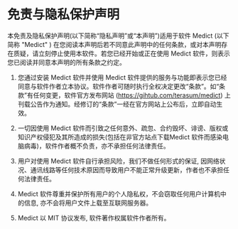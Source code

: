 # 免责与隐私保护声明

本免责及隐私保护声明(以下简称“隐私声明”或“本声明”)适用于软件 Medict (以下简称 "Medict" ) 在您阅读本声明后若不同意此声明中的任何条款，或对本声明存在质疑，请立刻停止使用本软件。若您已经开始或正在使用 Medict 软件，则表示您已阅读并同意本声明的所有条款之约定。

1. 您通过安装 Medict 软件并使用 Medict 软件提供的服务与功能即表示您已经同意与软件作者立本协议。软件作者可随时执行全权决定更改“条款”。如“条款”有任何变更，软件官方发布网站 (https://gihtub.com/terasum/medict) 上刊载公告作为通知。经修订的“条款”一经在官方网站上公布后，立即自动生效。

2. 一切因使用 Medict 软件而引致之任何意外、疏忽、合约毁坏、诽谤、版权或知识产权侵犯及其所造成的损失(包括在非官方站点下载Medict 软件而感染电脑病毒)，软件作者概不负责，亦不承担任何法律责任。

3. 用户对使用 Medict 软件自行承担风险，我们不做任何形式的保证, 因网络状况、通讯线路等任何技术原因而导致用户不能正常升级更新，作者也不承担任何法律责任。

4. Medict 软件尊重并保护所有用户的个人隐私权，不会窃取任何用户计算机中的信息, 亦不会将用户文件上载至互联网服务器。

5. Medict 以 MIT 协议发布, 软件著作权属软件作者所有。